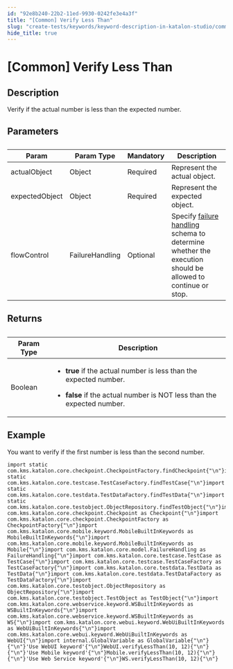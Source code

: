 ```yaml
---
id: "92e8b240-22b2-11ed-9930-0242fe3e4a3f"
title: "[Common] Verify Less Than"
slug: "create-tests/keywords/keyword-description-in-katalon-studio/common-assertions/common-verify-less-than"
hide_title: true
---
```


# <a id="id_0" class="anchor_top_offset"/><a id="ariaid-title1" class="anchor_top_offset"/>[Common] Verify Less Than


## <a id="id_0__id_1" class="anchor_top_offset"/>Description  

              
<p xmlns="http://www.w3.org/1999/xhtml" className="p">Verify if the actual number is less than the expected   number.</p> 
      

## <a id="id_0__id_2" class="anchor_top_offset"/>Parameters  

              
<table xmlns="http://www.w3.org/1999/xhtml" className="table anchor_top_offset" id="id_0__3acf6189-53be-412f-98ea-67a14c20e9c1"><caption /><thead className="thead"><tr className><th className="entry anchor_top_offset" id="id_0__3acf6189-53be-412f-98ea-67a14c20e9c1__entry__1">Param</th><th className="entry anchor_top_offset" id="id_0__3acf6189-53be-412f-98ea-67a14c20e9c1__entry__2">Param Type</th><th className="entry anchor_top_offset" id="id_0__3acf6189-53be-412f-98ea-67a14c20e9c1__entry__3">Mandatory</th><th className="entry anchor_top_offset" id="id_0__3acf6189-53be-412f-98ea-67a14c20e9c1__entry__4">Description</th></tr></thead><tbody className="tbody"><tr className><td className="entry" headers="id_0__3acf6189-53be-412f-98ea-67a14c20e9c1__entry__1 id_0__3acf6189-53be-412f-98ea-67a14c20e9c1__entry__2 id_0__3acf6189-53be-412f-98ea-67a14c20e9c1__entry__3 id_0__3acf6189-53be-412f-98ea-67a14c20e9c1__entry__4 ">actualObject</td><td className="entry" headers="id_0__3acf6189-53be-412f-98ea-67a14c20e9c1__entry__1 id_0__3acf6189-53be-412f-98ea-67a14c20e9c1__entry__2 id_0__3acf6189-53be-412f-98ea-67a14c20e9c1__entry__3 id_0__3acf6189-53be-412f-98ea-67a14c20e9c1__entry__4 ">Object</td><td className="entry" headers="id_0__3acf6189-53be-412f-98ea-67a14c20e9c1__entry__1 id_0__3acf6189-53be-412f-98ea-67a14c20e9c1__entry__2 id_0__3acf6189-53be-412f-98ea-67a14c20e9c1__entry__3 id_0__3acf6189-53be-412f-98ea-67a14c20e9c1__entry__4 ">Required</td><td className="entry" headers="id_0__3acf6189-53be-412f-98ea-67a14c20e9c1__entry__1 id_0__3acf6189-53be-412f-98ea-67a14c20e9c1__entry__2 id_0__3acf6189-53be-412f-98ea-67a14c20e9c1__entry__3 id_0__3acf6189-53be-412f-98ea-67a14c20e9c1__entry__4 ">Represent the actual object.</td></tr><tr className><td className="entry" headers="id_0__3acf6189-53be-412f-98ea-67a14c20e9c1__entry__1 id_0__3acf6189-53be-412f-98ea-67a14c20e9c1__entry__2 id_0__3acf6189-53be-412f-98ea-67a14c20e9c1__entry__3 id_0__3acf6189-53be-412f-98ea-67a14c20e9c1__entry__4 ">expectedObject</td><td className="entry" headers="id_0__3acf6189-53be-412f-98ea-67a14c20e9c1__entry__1 id_0__3acf6189-53be-412f-98ea-67a14c20e9c1__entry__2 id_0__3acf6189-53be-412f-98ea-67a14c20e9c1__entry__3 id_0__3acf6189-53be-412f-98ea-67a14c20e9c1__entry__4 ">Object</td><td className="entry" headers="id_0__3acf6189-53be-412f-98ea-67a14c20e9c1__entry__1 id_0__3acf6189-53be-412f-98ea-67a14c20e9c1__entry__2 id_0__3acf6189-53be-412f-98ea-67a14c20e9c1__entry__3 id_0__3acf6189-53be-412f-98ea-67a14c20e9c1__entry__4 ">Required</td><td className="entry" headers="id_0__3acf6189-53be-412f-98ea-67a14c20e9c1__entry__1 id_0__3acf6189-53be-412f-98ea-67a14c20e9c1__entry__2 id_0__3acf6189-53be-412f-98ea-67a14c20e9c1__entry__3 id_0__3acf6189-53be-412f-98ea-67a14c20e9c1__entry__4 ">Represent the expected object.</td></tr><tr className><td className="entry" headers="id_0__3acf6189-53be-412f-98ea-67a14c20e9c1__entry__1 id_0__3acf6189-53be-412f-98ea-67a14c20e9c1__entry__2 id_0__3acf6189-53be-412f-98ea-67a14c20e9c1__entry__3 id_0__3acf6189-53be-412f-98ea-67a14c20e9c1__entry__4 ">flowControl</td><td className="entry" headers="id_0__3acf6189-53be-412f-98ea-67a14c20e9c1__entry__1 id_0__3acf6189-53be-412f-98ea-67a14c20e9c1__entry__2 id_0__3acf6189-53be-412f-98ea-67a14c20e9c1__entry__3 id_0__3acf6189-53be-412f-98ea-67a14c20e9c1__entry__4 ">FailureHandling</td><td className="entry" headers="id_0__3acf6189-53be-412f-98ea-67a14c20e9c1__entry__1 id_0__3acf6189-53be-412f-98ea-67a14c20e9c1__entry__2 id_0__3acf6189-53be-412f-98ea-67a14c20e9c1__entry__3 id_0__3acf6189-53be-412f-98ea-67a14c20e9c1__entry__4 ">Optional</td><td className="entry" headers="id_0__3acf6189-53be-412f-98ea-67a14c20e9c1__entry__1 id_0__3acf6189-53be-412f-98ea-67a14c20e9c1__entry__2 id_0__3acf6189-53be-412f-98ea-67a14c20e9c1__entry__3 id_0__3acf6189-53be-412f-98ea-67a14c20e9c1__entry__4 ">Specify <a className="xref" href="/docs/maintain/configure-failure-handling-settings-in-katalon-studio">failure handling</a> schema to         determine whether the execution should be allowed to continue or         stop.</td></tr></tbody></table> 
      

## <a id="id_0__id_3" class="anchor_top_offset"/>Returns 

              
<table xmlns="http://www.w3.org/1999/xhtml" className="table anchor_top_offset" id="id_0__cae64eed-efde-468c-a1fe-47d963f3353c"><caption /><thead className="thead"><tr className><th className="entry anchor_top_offset" id="id_0__cae64eed-efde-468c-a1fe-47d963f3353c__entry__1">Param Type</th><th className="entry anchor_top_offset" id="id_0__cae64eed-efde-468c-a1fe-47d963f3353c__entry__2">Description</th></tr></thead><tbody className="tbody"><tr className><td className="entry" headers="id_0__cae64eed-efde-468c-a1fe-47d963f3353c__entry__1 id_0__cae64eed-efde-468c-a1fe-47d963f3353c__entry__2 ">Boolean</td><td className="entry" headers="id_0__cae64eed-efde-468c-a1fe-47d963f3353c__entry__1 id_0__cae64eed-efde-468c-a1fe-47d963f3353c__entry__2 ">         <ul className="ul"><li className="li">             <p className="p">               <strong className="ph b">true </strong>if the actual number is less than the               expected number.</p>           </li><li className="li">             <p className="p">               <strong className="ph b">false</strong> if the actual number is NOT less               than the expected number.</p>           </li></ul>       </td></tr></tbody></table> 
      

## <a id="id_0__id_4" class="anchor_top_offset"/>Example

              
<p xmlns="http://www.w3.org/1999/xhtml" className="p">You want to verify if the first number is less than the second   number.</p> 
              
<pre xmlns="http://www.w3.org/1999/xhtml" className="pre codeblock"><code>import static com.kms.katalon.core.checkpoint.CheckpointFactory.findCheckpoint{"\n"}import static com.kms.katalon.core.testcase.TestCaseFactory.findTestCase{"\n"}import static com.kms.katalon.core.testdata.TestDataFactory.findTestData{"\n"}import static com.kms.katalon.core.testobject.ObjectRepository.findTestObject{"\n"}import com.kms.katalon.core.checkpoint.Checkpoint as Checkpoint{"\n"}import com.kms.katalon.core.checkpoint.CheckpointFactory as CheckpointFactory{"\n"}import com.kms.katalon.core.mobile.keyword.MobileBuiltInKeywords as MobileBuiltInKeywords{"\n"}import com.kms.katalon.core.mobile.keyword.MobileBuiltInKeywords as Mobile{"\n"}import com.kms.katalon.core.model.FailureHandling as FailureHandling{"\n"}import com.kms.katalon.core.testcase.TestCase as TestCase{"\n"}import com.kms.katalon.core.testcase.TestCaseFactory as TestCaseFactory{"\n"}import com.kms.katalon.core.testdata.TestData as TestData{"\n"}import com.kms.katalon.core.testdata.TestDataFactory as TestDataFactory{"\n"}import com.kms.katalon.core.testobject.ObjectRepository as ObjectRepository{"\n"}import com.kms.katalon.core.testobject.TestObject as TestObject{"\n"}import com.kms.katalon.core.webservice.keyword.WSBuiltInKeywords as WSBuiltInKeywords{"\n"}import com.kms.katalon.core.webservice.keyword.WSBuiltInKeywords as WS{"\n"}import com.kms.katalon.core.webui.keyword.WebUiBuiltInKeywords as WebUiBuiltInKeywords{"\n"}import com.kms.katalon.core.webui.keyword.WebUiBuiltInKeywords as WebUI{"\n"}import internal.GlobalVariable as GlobalVariable{"\n"}{"\n"}'Use WebUI keyword'{"\n"}WebUI.verifyLessThan(10, 12){"\n"}{"\n"}'Use Mobile keyword'{"\n"}Mobile.verifyLessThan(10, 12){"\n"}{"\n"}'Use Web Service keyword'{"\n"}WS.verifyLessThan(10, 12){"\n"}</code></pre> 
            
